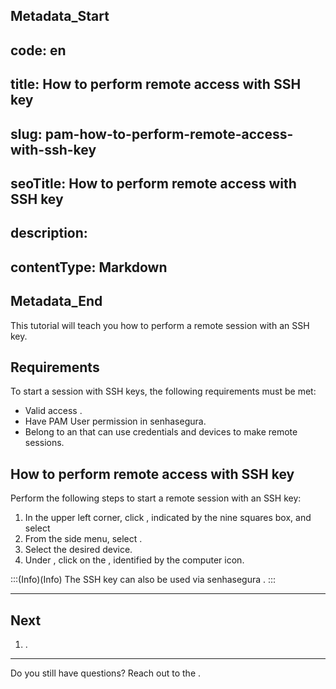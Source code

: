 ## Metadata_Start 
## code: en
## title: How to perform remote access with SSH key 
## slug: pam-how-to-perform-remote-access-with-ssh-key 
## seoTitle: How to perform remote access with SSH key 
## description:  
## contentType: Markdown 
## Metadata_End
This tutorial will teach you how to perform a remote session with an SSH key.

## Requirements

To start a session with SSH keys, the following requirements must be met:

- Valid access .
- Have PAM User permission in senhasegura.
- Belong to an  that can use credentials and devices to make remote sessions.

## How to perform remote access with SSH key

Perform the following steps to start a remote session with an SSH key:

1. In the upper left corner, click , indicated by the nine squares box, and select 
2. From the side menu, select .
3. Select the desired device.
4. Under , click on the , identified by the computer icon.

:::(Info)(Info)
The SSH key can also be used via senhasegura .
:::
***
## Next

1. .

***

Do you still have questions? Reach out to the .